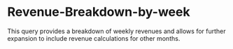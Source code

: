 # Revenue-Breakdown-by-week
This query provides a breakdown of weekly revenues and allows for further expansion to include revenue calculations for other months.
